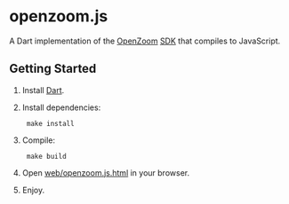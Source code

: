 # openzoom.js

A Dart implementation of the [OpenZoom][] [SDK][openzoom-sdk] that compiles to
JavaScript.

## Getting Started

1. Install [Dart][].
2. Install dependencies:

        make install

3. Compile:

        make build

4. Open [web/openzoom.js.html](web/openzoom.js.html) in your browser.
5. Enjoy.


[dart]: http://www.dartlang.org/
[openzoom]: http://openzoom.org/
[openzoom-sdk]: https://github.com/openzoom/sdk/

